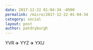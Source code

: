 ```yaml
---
date: 2017-12-22 01:04:34 -0500
permalink: /micro/2017-12-22-01-04-34
category: social
layout: post
author: patdryburgh
---
```


YVR ✈️ YYZ ✈️ YXU